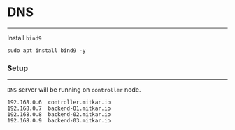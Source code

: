 # DNS
---
Install `bind9`
```
sudo apt install bind9 -y
```
### Setup
---
`DNS` server will be running on `controller` node.
```
192.168.0.6  controller.mitkar.io
192.168.0.7  backend-01.mitkar.io
192.168.0.8  backend-02.mitkar.io
192.168.0.9  backend-03.mitkar.io
```
